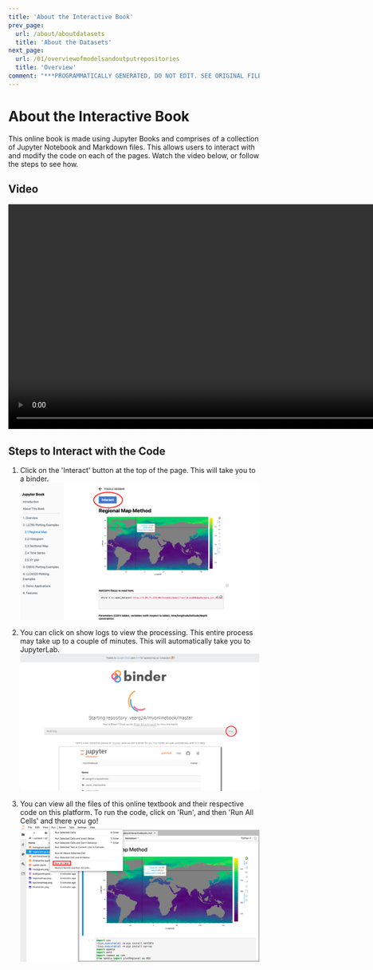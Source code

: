 ```yaml
---
title: 'About the Interactive Book'
prev_page:
  url: /about/aboutdatasets
  title: 'About the Datasets'
next_page:
  url: /01/overviewofmodelsandoutputrepositories
  title: 'Overview'
comment: "***PROGRAMMATICALLY GENERATED, DO NOT EDIT. SEE ORIGINAL FILES IN /content***"
---
```

# About the Interactive Book

This online book is made using Jupyter Books and comprises of a collection of Jupyter Notebook and Markdown files. This allows users to interact with and modify the code on each of the pages. Watch the video below, or follow the steps to see how.

## Video
<video width="900px" id="sampleMovie" src="jupyterbook.mp4" controls></video>

## Steps to Interact with the Code

1. Click on the 'Interact' button at the top of the page. This will take you to a binder.
![](step1.png)

2. You can click on show logs to view the processing. This entire process may take up to a couple of minutes. This will automatically take you to JupyterLab. 
![](step2.png)

3. You can view all the files of this online textbook and their respective code on this platform. To run the code, click on 'Run', and then 'Run All Cells' and there you go!
![](step3.png)
